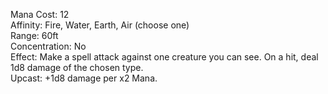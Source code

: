 Mana Cost: 12  
Affinity: Fire, Water, Earth, Air (choose one)  
Range: 60ft  
Concentration: No  
Effect: Make a spell attack against one creature you can see. On a hit, deal 1d8 damage of the chosen type.  
Upcast: +1d8 damage per x2 Mana.